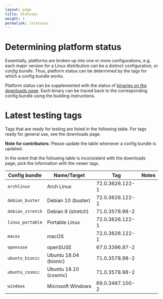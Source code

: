 ```yaml
---
layout: page
title: Statuses
weight: 1
permalink: /statuses
---
```


# Determining platform status

Essentially, platforms are broken up into one or more configurations, e.g. each major version for a Linux distribution can be a distinct configuration, or *config bundle*. Thus, platform status can be determined by the tags for which a config bundle works.

Platform status can be supplemented with the status of [binaries on the downloads page](https://ungoogled-software.github.io/ungoogled-chromium-binaries/). Each binary can be traced back to the corresponding config bundle using the building instructions.

# Latest testing tags

Tags that are ready for testing are listed in the following table. For tags ready for general use, see the downloads page.

**Note for contributors**: Please update the table whenever a config bundle is updated.

In the event that the following table is inconsistent with the downloads page, pick the information with the newer tags.

**Config bundle** | **Name/Target** | **Tag** | **Notes**
----------------- | --------------- | ------- | ---------
`archlinux` | Arch Linux | 72.0.3626.122-1
`debian_buster` | Debian 10 (buster) | 72.0.3626.122-1
`debian_stretch` | Debian 9 (stretch) | 71.0.3578.98-2
`linux_portable` | Portable Linux | 72.0.3626.122-1
`macos` | macOS | 72.0.3626.122-1
`opensuse` | openSUSE | 67.0.3396.87-2
`ubuntu_bionic` | Ubuntu 18.04 (bionic) | 71.0.3578.98-2
`ubuntu_cosmic` | Ubuntu 18.10 (cosmic) | 71.0.3578.98-2
`windows` | Microsoft Windows | 69.0.3497.100-2
